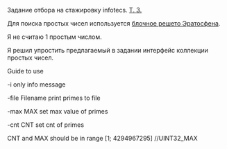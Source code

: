 Задание отбора на стажировку infotecs.
[Т. З.](https://academy.infotecs.ru/formaty-uchastiya/anketa/files/spb/CPP.docx) 

Для поиска простых чисел используется [блочное решето Эратосфена](https://e-maxx.ru/algo/eratosthenes_sieve#7).

Я не считаю 1 простым числом.

Я решил упростить предлагаемый в задании интерфейс коллекции простых чисел.

Guide to use

-i only info message

-file Filename print primes to file

-max MAX set max value of primes

-cnt CNT set cnt of primes

CNT and MAX should be in range [1; 4294967295] //UINT32_MAX 